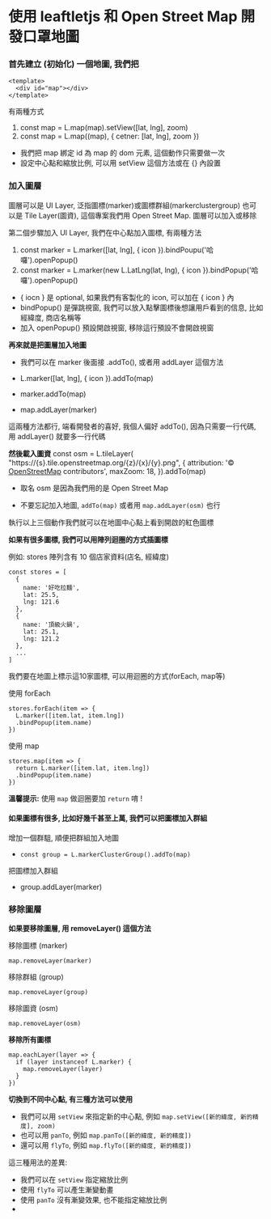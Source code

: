 # 使用 leaftletjs 和 Open Street Map 開發口罩地圖

### 首先建立 (初始化) 一個地圖, 我們把

```
<template>
  <div id="map"></div>
</template>
```

有兩種方式

1. const map = L.map(map).setView([lat, lng], zoom)
2. const map = L.map((map), { cetner: [lat, lng], zoom })

- 我們把 map 綁定 id 為 map 的 dom 元素, 這個動作只需要做一次
- 設定中心點和縮放比例, 可以用 setView 這個方法或在 {} 內設置

### 加入圖層

圖層可以是 UI Layer, 泛指圖標(marker)或圖標群組(markerclustergroup) 也可以是 Tile Layer(圖資), 這個專案我們用 Open Street Map. 圖層可以加入或移除

第二個步驟加入 UI Layer, 我們在中心點加入圖標, 有兩種方法

1. const marker = L.marker([lat, lng], { icon }).bindPoupu('哈囉').openPopup()
2. const marker = L.marker(new L.LatLng(lat, lng), { icon }).bindPopup('哈囉').openPopup()

- { iocn } 是 optional, 如果我們有客製化的 icon, 可以加在 { icon } 內
- bindPopup() 是彈跳視窗, 我們可以放入點擊圖標後想讓用戶看到的信息, 比如經緯度, 商店名稱等
- 加入 openPopup() 預設開啟視窗, 移除這行預設不會開啟視窗

**再來就是把圖層加入地圖**

- 我們可以在 marker 後面接 .addTo(), 或者用 addLayer 這個方法

- L.marker([lat, lng], { icon }).addTo(map)
- marker.addTo(map)
- map.addLayer(marker)

這兩種方法都行, 端看開發者的喜好, 我個人偏好 addTo(), 因為只需要一行代碼, 用 addLayer() 就要多一行代碼

**然後載入圖資**
const osm = L.tileLayer(
"https://{s}.tile.openstreetmap.org/{z}/{x}/{y}.png",
{
attribution:
'© <a href="https://www.openstreetmap.org/copyright">OpenStreetMap</a> contributors',
maxZoom: 18,
}).addTo(map)

- 取名 osm 是因為我們用的是 Open Street Map

- 不要忘記加入地圖, `addTo(map)` 或者用 `map.addLayer(osm)` 也行

執行以上三個動作我們就可以在地圖中心點上看到開啟的紅色圖標

**如果有很多圖標, 我們可以用陣列迴圈的方式插圖標**

例如: stores 陣列含有 10 個店家資料(店名, 經緯度)
```
const stores = [
  {
    name: '好吃拉麵',
    lat: 25.5,
    lng: 121.6
  },
  {
    name: '頂級火鍋',
    lat: 25.1,
    lng: 121.2
  },
  ...
]
```

我們要在地圖上標示這10家圖標, 可以用迴圈的方式(forEach, map等)

使用 forEach
```
stores.forEach(item => {
  L.marker([item.lat, item.lng])
  .bindPopup(item.name)  
})
```

使用 map 
```
stores.map(item => {
  return L.marker([item.lat, item.lng])
  .bindPopup(item.name)
})
```

__溫馨提示:__ 使用 `map` 做迴圈要加 `return` 唷 !

#### 如果圖標有很多, 比如好幾千甚至上萬, 我們可以把圖標加入群組

增加一個群駔, 順便把群組加入地圖
- `const group = L.markerClusterGroup().addTo(map)`

把圖標加入群組
- group.addLayer(marker)

### 移除圖層

**如果要移除圖層, 用 removeLayer() 這個方法**

移除圖標 (marker)
```
map.removeLayer(marker)
```

移除群組 (group)
```
map.removeLayer(group)
```

移除圖資 (osm)
```
map.removeLayer(osm)
```

**移除所有圖標**
```
map.eachLayer(layer => {
  if (layer instanceof L.marker) {
    map.removeLayer(layer)
  }
})
```

**切換到不同中心點, 有三種方法可以使用**

- 我們可以用 `setView` 來指定新的中心點, 例如
`map.setView([新的緯度, 新的精度], zoom)`
- 也可以用 `panTo`, 例如 `map.panTo([新的緯度, 新的精度])`
- 還可以用 `flyTo`, 例如 `map.flyTo([新的緯度, 新的精度])`

這三種用法的差異:
- 我們可以在 `setView` 指定縮放比例
- 使用 `flyTo` 可以產生漸變動畫
- 使用 `panTo` 沒有漸變效果, 也不能指定縮放比例
- 



